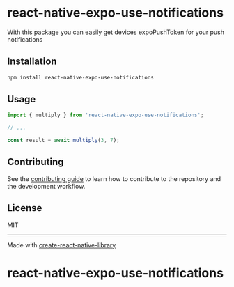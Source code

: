 # react-native-expo-use-notifications

With this package you can easily get devices expoPushToken for your push notifications

## Installation

```sh
npm install react-native-expo-use-notifications
```

## Usage

```js
import { multiply } from 'react-native-expo-use-notifications';

// ...

const result = await multiply(3, 7);
```

## Contributing

See the [contributing guide](CONTRIBUTING.md) to learn how to contribute to the repository and the development workflow.

## License

MIT

---

Made with [create-react-native-library](https://github.com/callstack/react-native-builder-bob)
# react-native-expo-use-notifications
